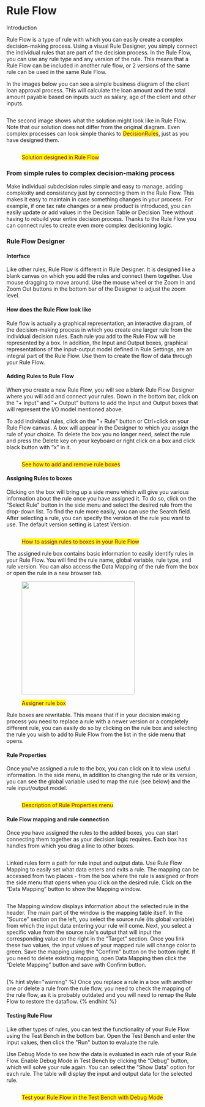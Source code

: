 # Rule Flow

Introduction

Rule Flow is a type of rule with which you can easily create a complex decision-making process. Using a visual Rule Designer, you simply connect the individual rules that are part of the decision process. In the Rule Flow, you can use any rule type and any version of the rule. This means that a Rule Flow can be included in another rule flow, or 2 versions of the same rule can be used in the same Rule Flow.

In the images below you can see a simple business diagram of the client loan approval process. This will calculate the loan amount and the total amount payable based on inputs such as salary, age of the client and other inputs.

<figure><img src="../../.gitbook/assets/Untitled design.png" alt=""><figcaption></figcaption></figure>

The second image shows what the solution might look like in Rule Flow. Note that our solution does not differ from the original diagram. Even complex processes can look simple thanks to <mark style="color:purple;">DecisionRules</mark>, just as you have designed them.

<figure><img src="../../.gitbook/assets/clientlaonruleflowwithIO.png" alt=""><figcaption><p><mark style="color:purple;">Solution designed in Rule Flow</mark></p></figcaption></figure>

### From simple rules to complex decision-making process

Make individual subdecision rules simple and easy to manage, adding complexity and consistency just by connecting them in the Rule Flow. This makes it easy to maintain in case something changes in your process. For example, if one tax rate changes or a new product is introduced, you can easily update or add values in the Decision Table or Decision Tree without having to rebuild your entire decision process. Thanks to the Rule Flow you can connect rules to create even more complex decisioning logic.

### Rule Flow Designer

#### Interface

Like other rules, Rule Flow is different in Rule Designer. It is designed like a blank canvas on which you add the rules and connect them together. Use mouse dragging to move around. Use the mouse wheel or the Zoom In and Zoom Out buttons in the bottom bar of the Designer to adjust the zoom level.

#### How does the Rule Flow look like

Rule flow is actually a graphical representation, an interactive diagram, of the decision-making process in which you create one larger rule from the individual decision rules. Each rule you add to the Rule Flow will be represented by a box. In addition, the Input and Output boxes, graphical representations of the input-output model defined in Rule Settings, are an integral part of the Rule Flow. Use them to create the flow of data through your Rule Flow.

#### Adding Rules to Rule Flow

When you create a new Rule Flow, you will see a blank Rule Flow Designer where you will add and connect your rules. Down in the bottom bar, click on the "+ Input" and "+ Output" buttons to add the Input and Output boxes that will represent the I/O model mentioned above.

To add individual rules, click on the "+ Rule" button or Ctrl+click on your Rule Flow canvas. A box will appear in the Designer to which you assign the rule of your choice. To delete the box you no longer need, select the rule and press the Delete key on your keyboard or right click on a box and click black button with “x” in it.

<figure><img src="../../.gitbook/assets/addnodesRF.gif" alt=""><figcaption><p><mark style="color:purple;">See how to add and remove rule boxes</mark></p></figcaption></figure>

#### Assigning Rules to boxes

Clicking on the box will bring up a side menu which will give you various information about the rule once you have assigned it. To do so, click on the "Select Rule" button in the side menu and select the desired rule from the drop-down list. To find the rule more easily, you can use the Search field. After selecting a rule, you can specify the version of the rule you want to use. The default version setting is Latest Version.

<figure><img src="../../.gitbook/assets/assignrulestoboxes.gif" alt=""><figcaption><p><mark style="color:purple;">How to assign rules to boxes in your Rule Flow</mark></p></figcaption></figure>

The assigned rule box contains basic information to easily identify rules in your Rule Flow. You will find the rule name, global variable, rule type, and rule version. You can also access the Data Mapping of the rule from the box or open the rule in a new browser tab.

<figure><img src="../../.gitbook/assets/chrome_6HbTElq9xk.png" alt="" width="295"><figcaption><p><mark style="color:purple;">Assigner rule box</mark></p></figcaption></figure>

Rule boxes are rewritable. This means that if in your decision making process you need to replace a rule with a newer version or a completely different rule, you can easily do so by clicking on the rule box and selecting the rule you wish to add to Rule Flow from the list in the side menu that opens.

#### Rule Properties

Once you've assigned a rule to the box, you can click on it to view useful information. In the side menu, in addition to changing the rule or its version, you can see the global variable used to map the rule (see below) and the rule input/output model.

<figure><img src="../../.gitbook/assets/rulepropperties.gif" alt=""><figcaption><p><mark style="color:purple;">Description of Rule Properties menu</mark></p></figcaption></figure>

#### Rule Flow mapping and rule connection

Once you have assigned the rules to the added boxes, you can start connecting them together as your decision logic requires. Each box has handles from which you drag a line to other boxes.

<figure><img src="../../.gitbook/assets/connectingrules.gif" alt=""><figcaption></figcaption></figure>

Linked rules form a path for rule input and output data. Use Rule Flow Mapping to easily set what data enters and exits a rule. The mapping can be accessed from two places - from the box where the rule is assigned or from the side menu that opens when you click on the desired rule. Click on the “Data Mapping” button to show the Mapping window.

<figure><img src="../../.gitbook/assets/accessdatamapping (1).png" alt=""><figcaption></figcaption></figure>

The Mapping window displays information about the selected rule in the header. The main part of the window is the mapping table itself. In the "Source" section on the left, you select the source rule (its global variable) from which the input data entering your rule will come. Next, you select a specific value from the source rule's output that will input the corresponding value on the right in the "Target" section. Once you link these two values, the input values of your mapped rule will change color to green. Save the mapping using the "Confirm" button on the bottom right. If you need to delete existing mapping, open Data Mapping then click the “Delete Mapping” button and save with Confirm button.

<figure><img src="../../.gitbook/assets/ruleflowmappinglong.gif" alt=""><figcaption></figcaption></figure>

{% hint style="warning" %}
Once you replace a rule in a box with another one or delete a rule from the rule flow, you need to check the mapping of the rule flow, as it is probably outdated and you will need to remap the Rule Flow to restore the dataflow.
{% endhint %}

#### Testing Rule Flow

Like other types of rules, you can test the functionality of your Rule Flow using the Test Bench in the bottom bar. Open the Test Bench and enter the input values, then click the "Run" button to evaluate the rule.

Use Debug Mode to see how the data is evaluated in each rule of your Rule Flow. Enable Debug Mode in Test Bench by clicking the "Debug" button, which will solve your rule again. You can select the "Show Data" option for each rule. The table will display the input and output data for the selected rule.

<figure><img src="../../.gitbook/assets/showdebugdata.gif" alt=""><figcaption><p><mark style="color:purple;">Test your Rule Flow in the Test Bench with Debug Mode</mark></p></figcaption></figure>
